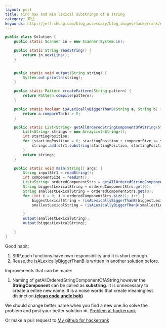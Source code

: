 ```yaml
---
layout: post
title: Find max and min lexical substrings of a string
category: 算法
keywords: http://jeff-chung.com/blog_accessary/blog_images/hackerrank/open.png
---
```


```java
public class Solution {
    public static Scanner in = new Scanner(System.in);

    public static String readString() {
        return in.nextLine();
    }


    public static void output(String string) {
        System.out.println(string);
    }

    public static Pattern createPattern(String pattern) {
        return Pattern.compile(pattern);
    }

    public static boolean isALexicallyBiggerThanB(String a, String b) {
        return a.compareTo(b) > 0;
    }

    public static List<String> getAllOrderedStringComponentOfAString(String str1, int compnentSize) {
        List<String> strings = new ArrayList<String>();
        int startingPosition;
        for (startingPosition = 0; startingPosition + compnentSize <= str1.length(); startingPosition++) {
            strings.add(str1.substring(startingPosition, startingPosition + compnentSize));
        }
        return strings;
    }

    public static void main(String[] args) {
        String inputStr1 = readString();
        int componentSize = readInt();
        List<String> orderedComponentStrs = getAllOrderedStringComponentOfAString(inputStr1, componentSize);
        String biggestLexicalString = orderedComponentStrs.get(0);
        String smallestLexicalString = orderedComponentStrs.get(0);
        for (int i = 0; i < orderedComponentStrs.size(); i++) {
            biggestLexicalString = (isALexicallyBiggerThanB(biggestLexicalString, orderedComponentStrs.get(i))) ? biggestLexicalString:orderedComponentStrs.get(i);
            smallestLexicalString = (isALexicallyBiggerThanB(smallestLexicalString, orderedComponentStrs.get(i))) ? orderedComponentStrs.get(i):smallestLexicalString;

        }
        output(smallestLexicalString);
        output(biggestLexicalString);

    }
}
```

Good habit:

1.  SRP,each functions have own responsibility and it is short enough.
2.  Reuse,the isALexicallyBiggerThanB is written in another solution before.

Improvements that can be made:

1.  Naming of getAllOrderedStringComponentOfAString,however the **StringComponent** can be called as **substring**.
    It is unnecessary to create a entire new name.
    It is a noise words that create meaningless distinction.**([clean code uncle bob](http://www.amazon.com/Clean-Code-Handbook-Software-Craftsmanship/dp/0132350882))**

We should change better name when you find a new one.So solve the problem and post your better solution =>. [Problem at hackerrank](https://www.hackerrank.com/challenges/java-string-compare)

Or make a pull request to [My github for hackerrank](https://github.com/chungchi300/hackerrank)
